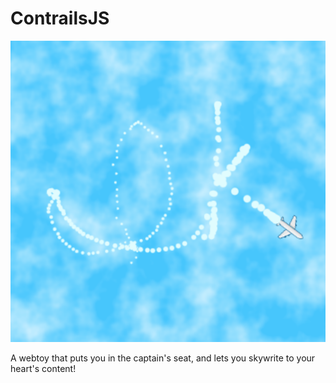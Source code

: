 # ContrailsJS
![thumbnail](/img/thumbnail.png)

A webtoy that puts you in the captain's seat, and lets you skywrite to your heart's content!
